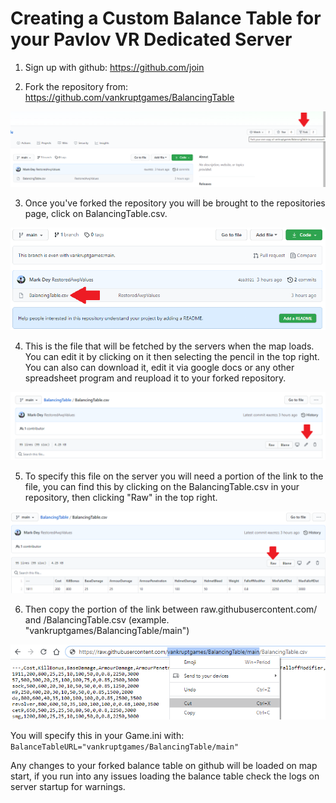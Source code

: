 <h1> Creating a Custom Balance Table for your Pavlov VR Dedicated Server </h1>

1. Sign up with github: https://github.com/join

2. Fork the repository from: https://github.com/vankruptgames/BalancingTable

![Image of Guide1](https://github.com/vankruptgames/BalancingTable/blob/main/Resources/BTG01.png)

3. Once you've forked the repository you will be brought to the repositories page, click on BalancingTable.csv.

![Image of Guide2](https://github.com/vankruptgames/BalancingTable/blob/main/Resources/BTG02.png)

4. This is the file that will be fetched by the servers when the map loads. You can edit it by clicking on it then selecting the pencil in the top right. You can also can download it, edit it via google docs or any other spreadsheet program and reupload it to your forked repository.

![Image of Guide3](https://github.com/vankruptgames/BalancingTable/blob/main/Resources/BTG03.png)

5. To specify this file on the server you will need a portion of the link to the file, you can find this by clicking on the BalancingTable.csv in your repository, then clicking "Raw" in the top right.

![Image of Guide4](https://github.com/vankruptgames/BalancingTable/blob/main/Resources/BTG04.png)

6. Then copy the portion of the link between raw.githubusercontent.com/ and /BalancingTable.csv (example. "vankruptgames/BalancingTable/main")

![Image of Guide5](https://github.com/vankruptgames/BalancingTable/blob/main/Resources/BTG05.png)

You will specify this in your Game.ini with: `BalanceTableURL="vankruptgames/BalancingTable/main"`

Any changes to your forked balance table on github will be loaded on map start, if you run into any issues loading the balance table check the logs on server startup for warnings.
